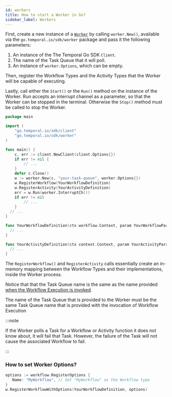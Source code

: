 ```yaml
---
id: workers
title: How to start a Worker in Go?
sidebar_label: Workers
---
```


First, create a new instance of a [`Worker`](https://pkg.go.dev/go.temporal.io/sdk@v1.8.0/worker#Worker) by calling `worker.New()`, available via the `go.temporal.io/sdk/worker` package and pass it the following parameters:

1. An instance of the The Temporal Go SDK `Client`.
2. The name of the Task Queue that it will poll.
3. An instance of `worker.Options`, which can be empty.

Then, register the Workflow Types and the Activity Types that the Worker will be capable of executing.

Lastly, call either the `Start()` or the `Run()` method on the instance of the Worker.
Run accepts an interrupt channel as a parameter, so that the Worker can be stopped in the terminal.
Otherwise the `Stop()` method must be called to stop the Worker.

```go
package main

import (
	"go.temporal.io/sdk/client"
	"go.temporal.io/sdk/worker"
)

func main() {
	c, err := client.NewClient(client.Options{})
	if err != nil {
		// ...
	}
	defer c.Close()
	w := worker.New(c, "your-task-queue", worker.Options{})
	w.RegisterWorkflow(YourWorkflowDefinition)
	w.RegisterActivity(YourActivityDefinition)
	err = w.Run(worker.InterruptCh())
	if err != nil
		// ...
	}
  // ...
}

func YourWorkflowDefinition(ctx workflow.Context, param YourWorkflowParam) (YourWorkflowResponse, error) {
  // ...
}

func YourActivityDefinition(ctx context.Context, param YourActivityParam) (YourActivityResponse, error) {
  // ...
}
```

The `RegisterWorkflow()` and `RegisterActivity` calls essentially create an in-memory mapping between the Workflow Types and their implementations, inside the Worker process.

Notice that that the Task Queue name is the same as the name provided [when the Workflow Execution is invoked](#).

The name of the Task Queue that is provided to the Worker must be the same Task Queue name that is provided with the invocation of Workflow Execution

:::note

If the Worker polls a Task for a Workflow or Activity function it does not know about, it will fail that Task.
However, the failure of the Task will not cause the associated Workflow to fail.

:::

### How to set Worker Options?

```go
options := workflow.RegisterOptions {
   Name: "MyWorkflow", // Set "MyWorkflow" as the Workflow type
}
w.RegisterWorkflowWithOptions(YourWorkflowDefinition, options)
```
